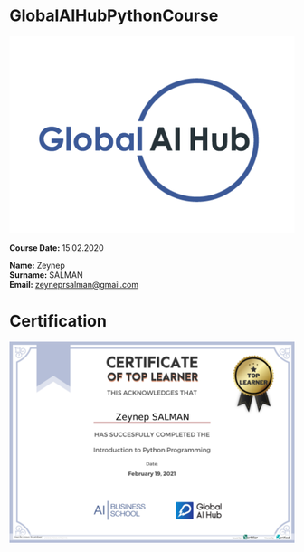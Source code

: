 # GlobalAIHubPythonCourse
<img widht="964" alt=" " src="https://github.com/zeynepsl/GlobalAIHubPythonCourse/blob/main/logo.png">

**Course Date:** 15.02.2020 

**Name:** Zeynep  
**Surname:** SALMAN  
**Email:** zeyneprsalman@gmail.com  


# Certification
<img widht="964" alt="My Certificate" src="https://github.com/zeynepsl/GlobalAIHubPythonCourse/blob/main/MyCertificate.png">

